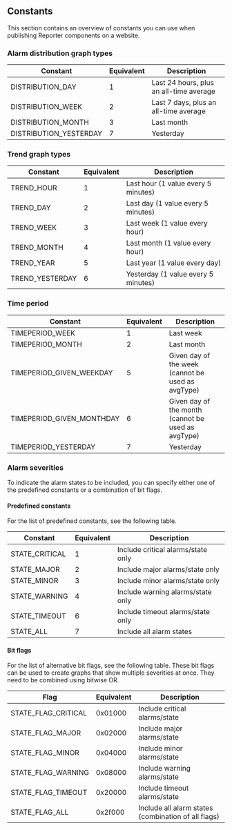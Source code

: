 ## Constants

This section contains an overview of constants you can use when publishing Reporter components on a website.

### Alarm distribution graph types

| Constant               | Equivalent | Description                             |
|------------------------|------------|-----------------------------------------|
| DISTRIBUTION_DAY       | 1          | Last 24 hours, plus an all-time average |
| DISTRIBUTION_WEEK      | 2          | Last 7 days, plus an all-time average   |
| DISTRIBUTION_MONTH     | 3          | Last month                              |
| DISTRIBUTION_YESTERDAY | 7          | Yesterday                               |

### Trend graph types

| Constant        | Equivalent | Description                         |
|-----------------|------------|-------------------------------------|
| TREND_HOUR      | 1          | Last hour (1 value every 5 minutes) |
| TREND_DAY       | 2          | Last day (1 value every 5 minutes)  |
| TREND_WEEK      | 3          | Last week (1 value every hour)      |
| TREND_MONTH     | 4          | Last month (1 value every hour)     |
| TREND_YEAR      | 5          | Last year (1 value every day)       |
| TREND_YESTERDAY | 6          | Yesterday (1 value every 5 minutes) |

### Time period

| Constant                  | Equivalent | Description                                        |
|---------------------------|------------|----------------------------------------------------|
| TIMEPERIOD_WEEK           | 1          | Last week                                          |
| TIMEPERIOD_MONTH          | 2          | Last month                                         |
| TIMEPERIOD_GIVEN_WEEKDAY  | 5          | Given day of the week (cannot be used as avgType)  |
| TIMEPERIOD_GIVEN_MONTHDAY | 6          | Given day of the month (cannot be used as avgType) |
| TIMEPERIOD_YESTERDAY      | 7          | Yesterday                                          |

### Alarm severities

To indicate the alarm states to be included, you can specify either one of the predefined constants or a combination of bit flags.

#### Predefined constants

For the list of predefined constants, see the following table.

| Constant       | Equivalent | Description                        |
|----------------|------------|------------------------------------|
| STATE_CRITICAL | 1          | Include critical alarms/state only |
| STATE_MAJOR    | 2          | Include major alarms/state only    |
| STATE_MINOR    | 3          | Include minor alarms/state only    |
| STATE_WARNING  | 4          | Include warning alarms/state only  |
| STATE_TIMEOUT  | 6          | Include timeout alarms/state only  |
| STATE_ALL      | 7          | Include all alarm states           |

#### Bit flags

For the list of alternative bit flags, see the following table. These bit flags can be used to create graphs that show multiple severities at once. They need to be combined using bitwise OR.

| Flag                | Equivalent | Description                                         |
|---------------------|------------|-----------------------------------------------------|
| STATE_FLAG_CRITICAL | 0x01000    | Include critical alarms/state                       |
| STATE_FLAG_MAJOR    | 0x02000    | Include major alarms/state                          |
| STATE_FLAG_MINOR    | 0x04000    | Include minor alarms/state                          |
| STATE_FLAG_WARNING  | 0x08000    | Include warning alarms/state                        |
| STATE_FLAG_TIMEOUT  | 0x20000    | Include timeout alarms/state                        |
| STATE_FLAG_ALL      | 0x2f000    | Include all alarm states (combination of all flags) |


